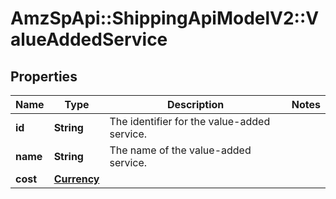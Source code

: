 # AmzSpApi::ShippingApiModelV2::ValueAddedService

## Properties
Name | Type | Description | Notes
------------ | ------------- | ------------- | -------------
**id** | **String** | The identifier for the value-added service. | 
**name** | **String** | The name of the value-added service. | 
**cost** | [**Currency**](Currency.md) |  | 


